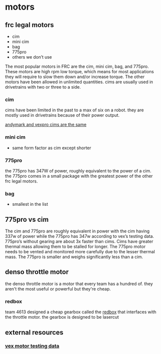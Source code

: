 # motors

## frc legal motors
* cim
* mini cim
* bag
* 775pro
* others we don’t use
 
 
The most popular motors in FRC are the cim, mini cim, bag, and 775pro. These motors are high rpm low torque, which means for most applications they will require to slow them down and/or increase torque. The other motors have been allowed in unlimited quantities. cims are usually used in drivetrains with two or three to a side.
 
### cim

cims have been limited in the past to a max of six on a robot. they are mostly used in drivetrains because of their power output. 

[andymark and vexpro cims are the same](https://www.chiefdelphi.com/forums/showpost.php?p=1642692&postcount=5)

### mini cim

* same form factor as cim except shorter

### 775pro

the 775pro has 347W of power, roughly equivalent to the power of a cim. the 775pro comes in a small package with the greatest power of the other frc legal motors.

### bag

* smallest in the list
 
## 775pro vs cim
The cim and 775pro are roughly equivalent in power with the cim having 337w of power while the 775pro has 347w according to vex’s testing data. 775pro’s without gearing are about 3x faster than cims. Cims have greater thermal mass allowing them to be stalled for longer. The 775pro motor needs to be vented and monitored more carefully due to the lesser thermal mass. The 775pro is smaller and weighs significantly less than a cim.

## denso throttle motor

the denso throttle motor is a motor that every team has a hundred of. they aren't the most useful or powerful but they're cheap. 

### redbox

team 4613 designed a cheap gearbox called the [redbox](http://www.team4613.org/redbox) that interfaces with the throttle motor. the gearbox is designed to be lasercut

## external resources

### [vex motor testing data](http://motors.vex.com/)
